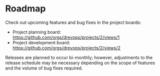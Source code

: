 # Roadmap

Check out upcoming features and bug fixes in the project boards:

* Project planning board: https://github.com/orgs/drevops/projects/2/views/1
* Project development board: https://github.com/orgs/drevops/projects/2/views/2

Releases are planned to occur bi-monthly; however, adjustments to the release
schedule may be necessary depending on the scope of features and the volume of
bug fixes required.
